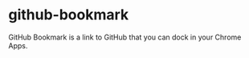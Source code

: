 github-bookmark
===============

GitHub Bookmark is a link to GitHub that you can dock in your Chrome Apps.
